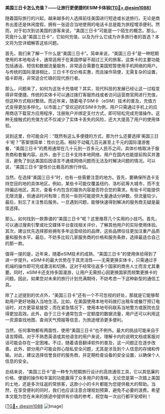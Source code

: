 **美国三日卡怎么充值？——让旅行更便捷的ESIM卡体验[[TG💪+ @esim1088](https://t.me/s/esim1088)]**

随着国际旅行的兴起，越来越多的人选择前往美国进行短途或长途旅行。无论是商务出差还是休闲度假，拥有一张适合当地使用的电话卡总是能为旅程增添便利。然而，对于初次到访美国的游客来说，“美国三日卡”可能是一个陌生的概念。那么，究竟什么是“美国三日卡”，它如何充值，以及为什么它成为许多旅行者的首选？本文将为您详细解答这些问题。

首先，我们来了解一下什么是“美国三日卡”。简单来说，“美国三日卡”是一种短期使用的本地电话卡，通常适用于在美国停留不超过三天的旅客。这类卡的主要功能包括通话、短信和数据流量服务，非常适合需要在美国短暂使用手机网络的用户。与传统的国际漫游相比，三日卡不仅价格实惠，而且操作简便，无需复杂的设置，插卡即用，非常适合忙碌的现代旅行者。

那么，问题来了，如何为这张卡充值呢？其实，现代科技的发展已经让这一过程变得非常便捷。传统的实体卡可以通过拨打客服热线或者访问运营商官网进行充值，但这种方式相对繁琐。而近年来，随着电子SIM卡（eSIM）技术的普及，充值方式变得更加多样化。以市面上广受欢迎的ESIM卡为例，用户只需通过手机上的应用商店下载官方应用程序，注册账户并绑定支付方式，即可轻松完成充值操作。这种无接触式的充值方式不仅减少了实体卡丢失的风险，还大大提高了用户的使用体验。

说到这里，你可能会问：“既然有这么多便捷的方式，那为什么还要选择‘美国三日卡’呢？”答案很简单：性价比高。相较于动辄几百元甚至上千元的国际漫游套餐，“美国三日卡”的费用通常在几十元到一百多元人民币之间，具体价格取决于服务商和套餐内容。此外，由于三日卡支持本地网络，用户在国内也能提前购买并激活，避免了到达美国后因语言不通或网络问题而无法及时解决问题的情况。可以说，“美国三日卡”是性价比极高的旅行伴侣。

当然，在选择“美国三日卡”时，也有一些需要注意的地方。首先，要确保所选卡支持您目的地的具体地区。例如，某些卡可能仅覆盖纽约、洛杉矶等大城市，而不支持偏远地区。其次，查看卡内包含的服务内容是否符合您的需求。有些卡可能提供无限流量，但通话时间有限；而另一些则可能提供大量通话分钟数，但流量较少。最后，别忘了关注售后服务。一旦遇到问题，能够快速得到解决的服务商无疑是最佳选择。

那么，如何找到一款靠谱的“美国三日卡”呢？这里推荐几个实用的小技巧。首先，可以通过搜索引擎或社交媒体平台查找相关评价，了解其他用户的实际使用体验。其次，建议优先选择那些拥有多年运营经验的品牌，这些品牌往往更加注重产品质量和服务水平。最后，不妨多比较几家服务商的价格和服务条款，选择最适合自己的那一款。

值得一提的是，近年来，随着eSIM技术的成熟，“美国三日卡”的使用体验得到了进一步提升。eSIM卡的最大优势在于其灵活性——无需更换实体卡，只需通过手机端的操作即可完成激活和切换。这对于经常往返多个国家的商务人士而言尤其重要。同时，eSIM卡还支持多国漫游，让用户无需担心因更换国家而频繁更换卡的问题。因此，如果您对未来的旅行计划充满期待，不妨考虑一下这种新型的通信工具。

除了上述提到的优点外，“美国三日卡”还有一个不可忽视的好处，那就是它能够帮助用户更好地融入当地生活。比如，在美国使用本地号码拨打出租车或餐厅预订电话时，对方更容易接受；而在紧急情况下，使用本地号码联系当地警方或医院也显得更加高效。此外，由于三日卡通常包含一定额度的数据流量，用户还可以利用这一资源查找地图、查询天气预报等信息，为旅途增添更多便利。

当然，任何事物都有两面性，使用“美国三日卡”也不例外。最大的挑战可能来自于语言障碍。对于不熟悉英语或其他语言的用户来说，理解卡内的说明文档或客服对话可能会存在一定困难。不过，随着语音翻译软件的普及，这一问题正在逐步改善。此外，部分用户可能会担心隐私安全问题，尤其是涉及到个人信息的存储和传输。对此，建议选择信誉良好的服务商，并定期检查设备的安全设置，以确保个人信息的安全。

总结来说，“美国三日卡”是一种专为短期旅行设计的高效通信工具，它以其低廉的价格、便捷的操作和丰富的功能赢得了众多用户的青睐。无论您是第一次踏上美国的土地，还是多次往返的常旅客，这款小小的卡片都能为您提供极大的帮助。当然，在享受便利的同时，我们也应该注意合理规划预算，避免不必要的浪费。希望本文能为您在未来的旅途中提供有价值的参考，祝您每一次出行都平安顺利！

[[TG💪+ @esim1088](https://t.me/s/esim1088) ![Image](https://i.postimg.cc/4NQfJmqS/Snipaste-2025-05-13-00-14-12.png)]